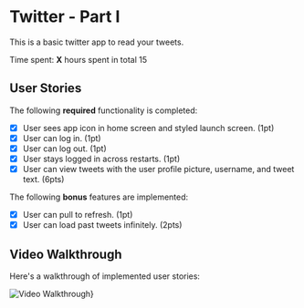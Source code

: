 # Twitter - Part I

This is a basic twitter app to read your tweets.

Time spent: **X** hours spent in total
15

## User Stories

The following **required** functionality is completed:

- [x] User sees app icon in home screen and styled launch screen. (1pt)
- [x] User can log in. (1pt)
- [x] User can log out. (1pt)
- [x] User stays logged in across restarts. (1pt)
- [x] User can view tweets with the user profile picture, username, and tweet text. (6pts)

The following **bonus** features are implemented:

- [x] User can pull to refresh. (1pt)
- [x] User can load past tweets infinitely. (2pts)

## Video Walkthrough

Here's a walkthrough of implemented user stories:

<img src='[http://i.imgur.com/link/to/your/gif/file.gif](https://github.com/Pdolan515/COP4655/blob/1c305e1ee305f19120b0308553c1776cfa8d72e7/twitter.gif)' title='Video Walkthrough' width='' alt='Video Walkthrough' />}
